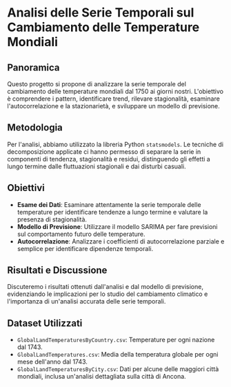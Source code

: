 # Analisi delle Serie Temporali sul Cambiamento delle Temperature Mondiali

## Panoramica

Questo progetto si propone di analizzare la serie temporale del cambiamento delle temperature mondiali dal 1750 ai giorni nostri. L'obiettivo è comprendere i pattern, identificare trend, rilevare stagionalità, esaminare l'autocorrelazione e la stazionarietà, e sviluppare un modello di previsione.

## Metodologia

Per l'analisi, abbiamo utilizzato la libreria Python `statsmodels`. Le tecniche di decomposizione applicate ci hanno permesso di separare la serie in componenti di tendenza, stagionalità e residui, distinguendo gli effetti a lungo termine dalle fluttuazioni stagionali e dai disturbi casuali.

## Obiettivi

- **Esame dei Dati**: Esaminare attentamente la serie temporale delle temperature per identificare tendenze a lungo termine e valutare la presenza di stagionalità.
- **Modello di Previsione**: Utilizzare il modello SARIMA per fare previsioni sul comportamento futuro delle temperature.
- **Autocorrelazione**: Analizzare i coefficienti di autocorrelazione parziale e semplice per identificare dipendenze temporali.

## Risultati e Discussione

Discuteremo i risultati ottenuti dall'analisi e dal modello di previsione, evidenziando le implicazioni per lo studio del cambiamento climatico e l'importanza di un'analisi accurata delle serie temporali.

## Dataset Utilizzati

- `GlobalLandTemperaturesByCountry.csv`: Temperature per ogni nazione dal 1743.
- `GlobalLandTemperatures.csv`: Media della temperatura globale per ogni mese dell'anno dal 1743.
- `GlobalLandTemperaturesByCity.csv`: Dati per alcune delle maggiori città mondiali, inclusa un'analisi dettagliata sulla città di Ancona.
